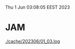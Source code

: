 Thu  1 Jun 03:08:05 EEST 2023
# JAM
<a href='./cache/202306/01_03.log'>./cache/202306/01_03.log</a>
